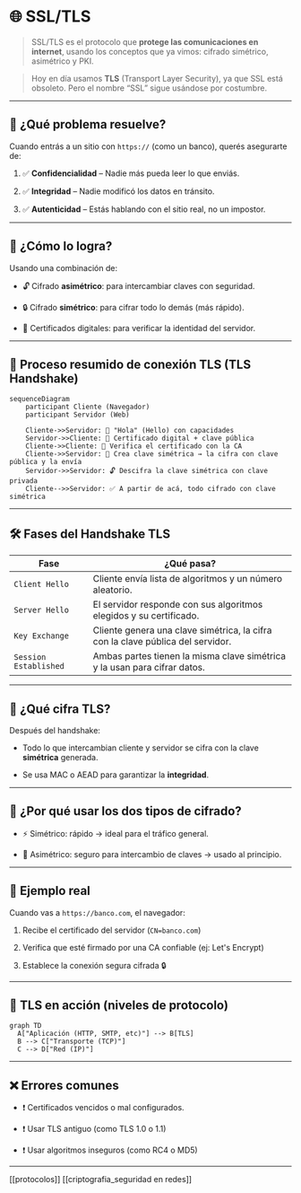 # 🌐 SSL/TLS

> SSL/TLS es el protocolo que **protege las comunicaciones en internet**, usando los conceptos que ya vimos: cifrado simétrico, asimétrico y PKI.

> Hoy en día usamos **TLS** (Transport Layer Security), ya que SSL está obsoleto. Pero el nombre “SSL” sigue usándose por costumbre.

---

## 🎯 ¿Qué problema resuelve?

Cuando entrás a un sitio con `https://` (como un banco), querés asegurarte de:

1. ✅ **Confidencialidad** – Nadie más pueda leer lo que enviás.
    
2. ✅ **Integridad** – Nadie modificó los datos en tránsito.
    
3. ✅ **Autenticidad** – Estás hablando con el sitio real, no un impostor.
    

---

## 🔐 ¿Cómo lo logra?

Usando una combinación de:

- 🔓 Cifrado **asimétrico**: para intercambiar claves con seguridad.
    
- 🔒 Cifrado **simétrico**: para cifrar todo lo demás (más rápido).
    
- 📜 Certificados digitales: para verificar la identidad del servidor.
    

---

## 🔄 Proceso resumido de conexión TLS (TLS Handshake)

```mermaid
sequenceDiagram
    participant Cliente (Navegador)
    participant Servidor (Web)

    Cliente->>Servidor: 📡 "Hola" (Hello) con capacidades
    Servidor->>Cliente: 📜 Certificado digital + clave pública
    Cliente->>Cliente: 🔎 Verifica el certificado con la CA
    Cliente->>Servidor: 🔐 Crea clave simétrica → la cifra con clave pública y la envía
    Servidor->>Servidor: 🔓 Descifra la clave simétrica con clave privada
    Cliente-->>Servidor: ✅ A partir de acá, todo cifrado con clave simétrica
```

---

## 🛠️ Fases del Handshake TLS

|Fase|¿Qué pasa?|
|---|---|
|`Client Hello`|Cliente envía lista de algoritmos y un número aleatorio.|
|`Server Hello`|El servidor responde con sus algoritmos elegidos y su certificado.|
|`Key Exchange`|Cliente genera una clave simétrica, la cifra con la clave pública del servidor.|
|`Session Established`|Ambas partes tienen la misma clave simétrica y la usan para cifrar datos.|

---

## 🔎 ¿Qué cifra TLS?

Después del handshake:

- Todo lo que intercambian cliente y servidor se cifra con la clave **simétrica** generada.
    
- Se usa MAC o AEAD para garantizar la **integridad**.
    

---

## 🧠 ¿Por qué usar los dos tipos de cifrado?

- ⚡ Simétrico: rápido → ideal para el tráfico general.
    
- 🔐 Asimétrico: seguro para intercambio de claves → usado al principio.
    

---

## 🧪 Ejemplo real

Cuando vas a `https://banco.com`, el navegador:

1. Recibe el certificado del servidor (`CN=banco.com`)
    
2. Verifica que esté firmado por una CA confiable (ej: Let's Encrypt)
    
3. Establece la conexión segura cifrada 🔒
    

---

## 🔧 TLS en acción (niveles de protocolo)

```mermaid
graph TD
  A["Aplicación (HTTP, SMTP, etc)"] --> B[TLS]
  B --> C["Transporte (TCP)"]
  C --> D["Red (IP)"]
```

---

## ❌ Errores comunes

- ❗ Certificados vencidos o mal configurados.
    
- ❗ Usar TLS antiguo (como TLS 1.0 o 1.1)
    
- ❗ Usar algoritmos inseguros (como RC4 o MD5)
    

---

[[protocolos]]
[[criptografia_seguridad en redes]]